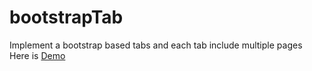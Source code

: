 # bootstrapTab
Implement a bootstrap based tabs and each tab include multiple pages</br>
Here is <a href="https://jeffxiao.github.io/bootstrapTab/src/index.html" rel="nofollow">Demo</a>
